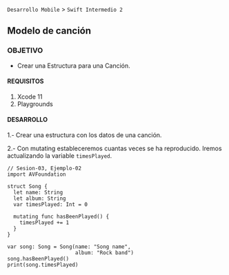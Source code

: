 
`Desarrollo Mobile` > `Swift Intermedio 2`

## Modelo de canción

### OBJETIVO

- Crear una Estructura para una Canción.


#### REQUISITOS

1. Xcode 11
2. Playgrounds

#### DESARROLLO

1.- Crear una estructura con los datos de una canción.

2.- Con mutating estableceremos cuantas veces se ha reproducido. Iremos actualizando la variable `timesPlayed`.

```
// Sesion-03, Ejemplo-02
import AVFoundation

struct Song {
  let name: String
  let album: String
  var timesPlayed: Int = 0
  
  mutating func hasBeenPlayed() {
    timesPlayed += 1
  }
}

var song: Song = Song(name: "Song name",
                      album: "Rock band")
song.hasBeenPlayed()
print(song.timesPlayed)
```

